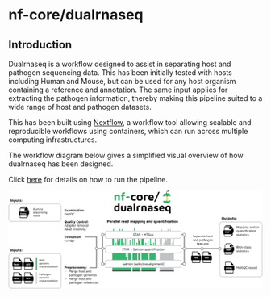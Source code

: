 # nf-core/dualrnaseq

## Introduction

Dualrnaseq is a workflow designed to assist in separating host and pathogen sequencing data. This has been initially tested with hosts including Human and Mouse, but can be used for any host organism containing a reference and annotation. The same input applies for extracting the pathogen information, thereby making this pipeline suited to a wide range of host and pathogen datasets.

This has been built using [Nextflow](https://www.nextflow.io/), a workflow tool allowing scalable and reproducible workflows using containers, which can run across multiple computing infrastructures.

The workflow diagram below gives a simplified visual overview of how dualrnaseq has been designed.

Click [here](usage.md) for details on how to run the pipeline.

![nf-core/dualrnaseq](images/Workflow_diagram_dualrnaseq.png)
